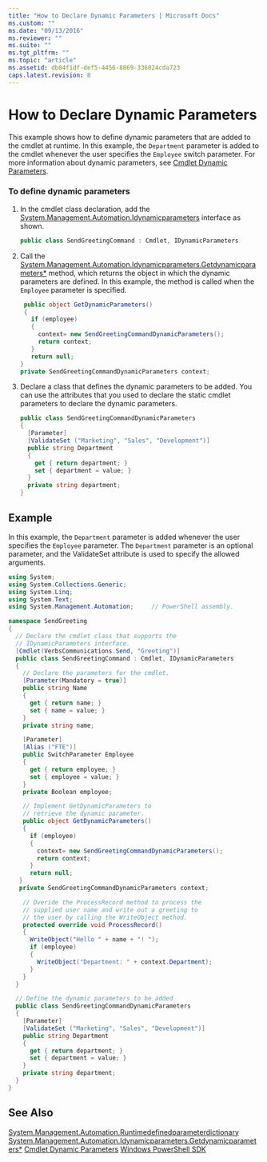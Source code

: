 ```yaml
---
title: "How to Declare Dynamic Parameters | Microsoft Docs"
ms.custom: ""
ms.date: "09/13/2016"
ms.reviewer: ""
ms.suite: ""
ms.tgt_pltfrm: ""
ms.topic: "article"
ms.assetid: db04f1df-def5-4456-8869-336024cda723
caps.latest.revision: 8
---
```

# How to Declare Dynamic Parameters
This example shows how to define dynamic parameters that are added to the cmdlet at runtime. In this example, the `Department` parameter is added to the cmdlet whenever the user specifies the `Employee` switch parameter. For more information about dynamic parameters, see [Cmdlet Dynamic Parameters](./cmdlet-dynamic-parameters.md).

### To define dynamic parameters

1.  In the cmdlet class declaration, add the [System.Management.Automation.Idynamicparameters](/dotnet/api/System.Management.Automation.IDynamicParameters) interface as shown.

    ```csharp
    public class SendGreetingCommand : Cmdlet, IDynamicParameters
    ```

2.  Call the [System.Management.Automation.Idynamicparameters.Getdynamicparameters*](/dotnet/api/System.Management.Automation.IDynamicParameters.GetDynamicParameters) method, which returns the object in which the dynamic parameters are defined. In this example, the method is called when the `Employee` parameter is specified.

    ```csharp
     public object GetDynamicParameters()
     {
       if (employee)
       {
         context= new SendGreetingCommandDynamicParameters();
         return context;
       }
       return null;
    }
    private SendGreetingCommandDynamicParameters context;
    ```

3.  Declare a class that defines the dynamic parameters to be added. You can use the attributes that you used to declare the static cmdlet parameters to declare the dynamic parameters.

    ```csharp
    public class SendGreetingCommandDynamicParameters
    {
      [Parameter]
      [ValidateSet ("Marketing", "Sales", "Development")]
      public string Department
      {
        get { return department; }
        set { department = value; }
      }
      private string department;
    }
    ```

## Example
 In this example, the `Department` parameter is added whenever the user specifies the `Employee` parameter. The `Department` parameter is an optional parameter, and the ValidateSet attribute is used to specify the allowed arguments.

```csharp
using System;
using System.Collections.Generic;
using System.Linq;
using System.Text;
using System.Management.Automation;     // PowerShell assembly.

namespace SendGreeting
{
  // Declare the cmdlet class that supports the
  // IDynamicParameters interface.
  [Cmdlet(VerbsCommunications.Send, "Greeting")]
  public class SendGreetingCommand : Cmdlet, IDynamicParameters
  {
    // Declare the parameters for the cmdlet.
    [Parameter(Mandatory = true)]
    public string Name
    {
      get { return name; }
      set { name = value; }
    }
    private string name;

    [Parameter]
    [Alias ("FTE")]
    public SwitchParameter Employee
    {
      get { return employee; }
      set { employee = value; }
    }
    private Boolean employee;

    // Implement GetDynamicParameters to
    // retrieve the dynamic parameter.
    public object GetDynamicParameters()
    {
      if (employee)
      {
        context= new SendGreetingCommandDynamicParameters();
        return context;
      }
      return null;
   }
   private SendGreetingCommandDynamicParameters context;

    // Overide the ProcessRecord method to process the
    // supplied user name and write out a greeting to
    // the user by calling the WriteObject method.
    protected override void ProcessRecord()
    {
      WriteObject("Hello " + name + "! ");
      if (employee)
      {
        WriteObject("Department: " + context.Department);
      }
    }
  }

  // Define the dynamic parameters to be added
  public class SendGreetingCommandDynamicParameters
  {
    [Parameter]
    [ValidateSet ("Marketing", "Sales", "Development")]
    public string Department
    {
      get { return department; }
      set { department = value; }
    }
    private string department;
  }
}
```

## See Also
 [System.Management.Automation.Runtimedefinedparameterdictionary](/dotnet/api/System.Management.Automation.RuntimeDefinedParameterDictionary)
 [System.Management.Automation.Idynamicparameters.Getdynamicparameters*](/dotnet/api/System.Management.Automation.IDynamicParameters.GetDynamicParameters)
 [Cmdlet Dynamic Parameters](./cmdlet-dynamic-parameters.md)
 [Windows PowerShell SDK](../windows-powershell-reference.md)
